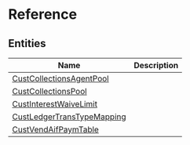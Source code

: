 
# Reference


## Entities

|Name|Description|
|---|---|
|[CustCollectionsAgentPool](CustCollectionsAgentPool.cdm.json)||
|[CustCollectionsPool](CustCollectionsPool.cdm.json)||
|[CustInterestWaiveLimit](CustInterestWaiveLimit.cdm.json)||
|[CustLedgerTransTypeMapping](CustLedgerTransTypeMapping.cdm.json)||
|[CustVendAifPaymTable](CustVendAifPaymTable.cdm.json)||

